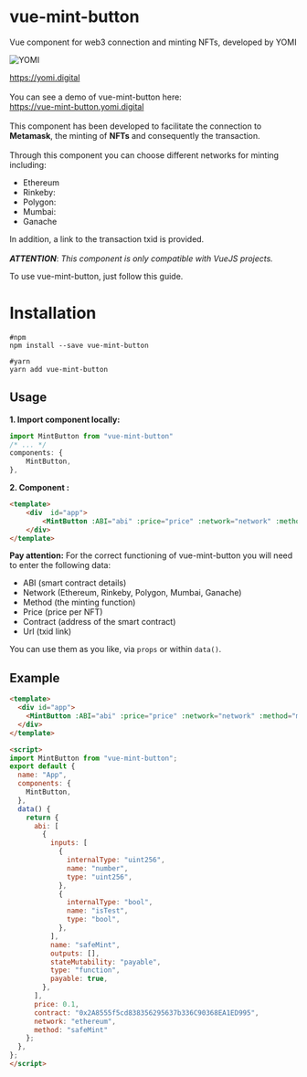 # vue-mint-button
Vue component for web3 connection and minting NFTs, developed by YOMI

![YOMI](https://yomi.digital/logo_dark_2.png)

https://yomi.digital
\
\
You can see a demo of vue-mint-button here:\
https://vue-mint-button.yomi.digital
\
\
This component has been developed to facilitate the connection to **Metamask**, the minting of **NFTs** and consequently the transaction. 
\
\
Through this component you can choose different networks for minting including:

- Ethereum
- Rinkeby:
- Polygon:
- Mumbai:
- Ganache

In addition, a link to the transaction txid is provided.
\
\
***ATTENTION***: *This component is only compatible with VueJS projects.*

To use vue-mint-button, just follow this guide.
# Installation

	#npm
    npm install --save vue-mint-button

    #yarn
    yarn add vue-mint-button



## Usage

 **1. Import  component locally:**

```javascript
import MintButton from "vue-mint-button"
/* ... */
components: {
	MintButton,
},
```

 **2. Component :**

```html
<template>
	<div  id="app">
		<MintButton :ABI="abi" :price="price" :network="network" :method="method" :explorerUrl="explorerUrl" :contract="contract" />
	</div>
</template>
```
**Pay attention:**
For the correct functioning of vue-mint-button you will need to enter the following data: 

 - ABI (smart contract details) 
 - Network (Ethereum, Rinkeby, Polygon, Mumbai, Ganache)
 - Method (the minting function)
 - Price (price per NFT) 
 - Contract (address of the smart contract)
 - Url (txid link)

You can use them as you like, via `props` or within `data()`.

## Example
```html
<template>
  <div id="app">
    <MintButton :ABI="abi" :price="price" :network="network" :method="method" :explorerUrl="explorerUrl" :contract="contract" />
  </div>
</template>

<script>
import MintButton from "vue-mint-button";
export default {
  name: "App",
  components: {
    MintButton,
  },
  data() {
    return {
      abi: [
        {
          inputs: [
            {
              internalType: "uint256",
              name: "number",
              type: "uint256",
            },
            {
              internalType: "bool",
              name: "isTest",
              type: "bool",
            },
          ],
          name: "safeMint",
          outputs: [],
          stateMutability: "payable",
          type: "function",
          payable: true,
        },
      ],
      price: 0.1,
      contract: "0x2A8555f5cd838356295637b336C90368EA1ED995",
      network: "ethereum",
      method: "safeMint"
    };
  },
};
</script>
```

